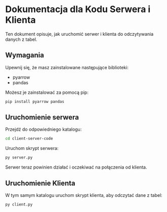 # Dokumentacja dla Kodu Serwera i Klienta

Ten dokument opisuje, jak uruchomić serwer i klienta do odczytywania danych z tabel.

## Wymagania

Upewnij się, że masz zainstalowane następujące biblioteki:

- pyarrow
- pandas

Możesz je zainstalować za pomocą pip:

```bash
pip install pyarrow pandas
```

## Uruchomienie serwera

Przejdź do odpowiedniego katalogu:

```bash
cd client-server-code
```

Uruchom skrypt serwera:

```bash
py server.py
```

Serwer teraz powinien działać i oczekiwać na połączenia od klienta.

## Uruchomienie Klienta

W tym samym katalogu uruchom skrypt klienta, aby odczytać dane z tabel:

```bash
py client.py
```
